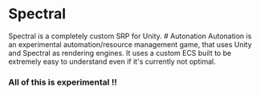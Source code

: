 # Spectral
Spectral is a completely custom SRP for Unity.
# Autonation
Autonation is an experimental automation/resource management game, that uses Unity and Spectral as rendering engines.
It uses a custom ECS built to be extremely easy to understand even if it's currently not optimal.
### All of this is experimental !!
